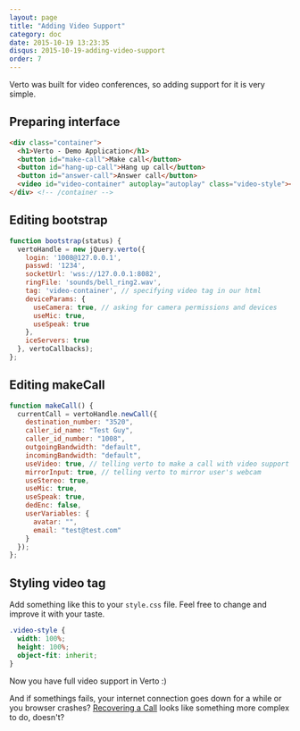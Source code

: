 ```yaml
---
layout: page
title: "Adding Video Support"
category: doc
date: 2015-10-19 13:23:35
disqus: 2015-10-19-adding-video-support
order: 7
---
```


Verto was built for video conferences, so adding support for it is very simple.

## Preparing interface

```html
<div class="container">
  <h1>Verto - Demo Application</h1>
  <button id="make-call">Make call</button>
  <button id="hang-up-call">Hang up call</button>
  <button id="answer-call">Answer call</button>
  <video id="video-container" autoplay="autoplay" class="video-style"></video>
</div> <!-- /container -->
```

## Editing bootstrap

```javascript
function bootstrap(status) {
  vertoHandle = new jQuery.verto({
    login: '1008@127.0.0.1',
    passwd: '1234',
    socketUrl: 'wss://127.0.0.1:8082',
    ringFile: 'sounds/bell_ring2.wav',
    tag: 'video-container', // specifying video tag in our html
    deviceParams: {
      useCamera: true, // asking for camera permissions and devices
      useMic: true,
      useSpeak: true
    },
    iceServers: true
  }, vertoCallbacks);
};
```

## Editing makeCall

```javascript
function makeCall() {
  currentCall = vertoHandle.newCall({
    destination_number: "3520",
    caller_id_name: "Test Guy",
    caller_id_number: "1008",
    outgoingBandwidth: "default",
    incomingBandwidth: "default",
    useVideo: true, // telling verto to make a call with video support
    mirrorInput: true, // telling verto to mirror user's webcam
    useStereo: true,
    useMic: true,
    useSpeak: true,
    dedEnc: false,
    userVariables: {
      avatar: "",
      email: "test@test.com"
    }
  });
};
```

## Styling video tag

Add something like this to your `style.css` file. Feel free to change and improve it with your taste.

```css
.video-style {
  width: 100%;
  height: 100%;
  object-fit: inherit;
}
```

Now you have full video support in Verto :)

And if somethings fails, your internet connection goes down for a while or you browser crashes? [Recovering a Call](/doc/recovering-a-call.html) looks like something more complex to do, doesn't?
